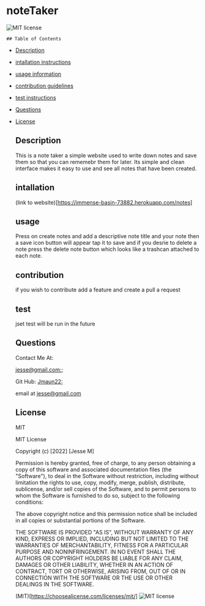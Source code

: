 # noteTaker
  
  ![MIT license](https://img.shields.io/badge/license-MIT-blue.svg)

    ## Table of Contents
  - [Description](#description)
  - [intallation instructions](#intallation)
  - [usage information](#usage)
  - [contribution guidelines](#contribution)
  - [test instructions](#test)
  - [Questions](#Questions)
  - [License](#License)



    ## Description
    This is a note taker a simple website used to write down notes and save them so that you can rememebr them for later. Its simple and clean interface makes it easy to use and see all notes that have been created.

    ## intallation 

    (link to website)[https://immense-basin-73882.herokuapp.com/notes]


    ## usage 

    Press on create notes and add a descriptive note title and your note then a save icon button will appear tap it to save and if you desrie to delete a note press the delete note button which looks like a trashcan attached to each note.

    ## contribution

    if you wish to contribute add a feature and create a pull a request

    ## test 

    jset test will be run in the future

    ## Questions

    Contact Me At:



    [jesse@gmail.com:](jesse@gmail.com);

    Git Hub:
    [Jmaun22:](https://github.com/Jmaun22)

    email at jesse@gmail.com

    ## License
    MIT
  
    
    MIT License

    Copyright (c) [2022] [Jesse M]
    
    Permission is hereby granted, free of charge, to any person obtaining a copy
    of this software and associated documentation files (the "Software"), to deal
    in the Software without restriction, including without limitation the rights
    to use, copy, modify, merge, publish, distribute, sublicense, and/or sell
    copies of the Software, and to permit persons to whom the Software is
    furnished to do so, subject to the following conditions:
    
    The above copyright notice and this permission notice shall be included in all
    copies or substantial portions of the Software.
    
    THE SOFTWARE IS PROVIDED "AS IS", WITHOUT WARRANTY OF ANY KIND, EXPRESS OR
    IMPLIED, INCLUDING BUT NOT LIMITED TO THE WARRANTIES OF MERCHANTABILITY,
    FITNESS FOR A PARTICULAR PURPOSE AND NONINFRINGEMENT. IN NO EVENT SHALL THE
    AUTHORS OR COPYRIGHT HOLDERS BE LIABLE FOR ANY CLAIM, DAMAGES OR OTHER
    LIABILITY, WHETHER IN AN ACTION OF CONTRACT, TORT OR OTHERWISE, ARISING FROM,
    OUT OF OR IN CONNECTION WITH THE SOFTWARE OR THE USE OR OTHER DEALINGS IN THE
    SOFTWARE.


    (MIT)[https://choosealicense.com/licenses/mit/]
    ![MIT license](https://img.shields.io/badge/license-MIT-blue.svg)

   

  
  